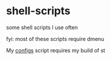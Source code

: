 # shell-scripts
some shell scripts I use often

fyi: most of these scripts require dmenu

My [configs](https://github.com/Squibid/shell-scripts/blob/a58443cfa307a79d9dc27e4b4b83283c9ffd3ded/configs) script requires my build of st 
